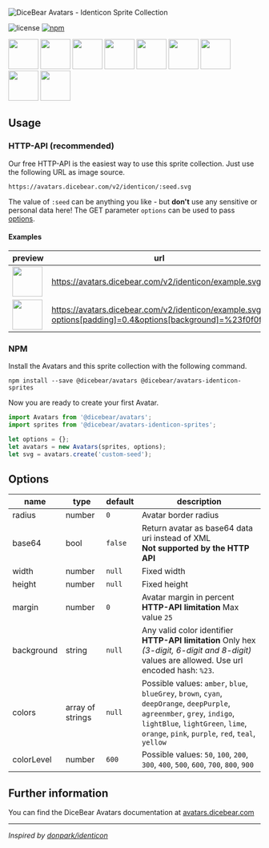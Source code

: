 ![DiceBear Avatars - Identicon Sprite Collection](https://raw.githubusercontent.com/DiceBear/avatars/master/packages/avatars-identicon-sprites/banner.svg?sanitize=true)

![license](https://img.shields.io/npm/l/@dicebear/avatars-identicon-sprites.svg?style=flat-square)
[![npm](https://img.shields.io/npm/v/@dicebear/avatars-identicon-sprites.svg?style=flat-square)](https://www.npmjs.com/package/@dicebear/avatars-identicon-sprites)

<p>
    <img src="https://avatars.dicebear.com/v2/identicon/1.svg" width="60" />
    <img src="https://avatars.dicebear.com/v2/identicon/2.svg" width="60" />
    <img src="https://avatars.dicebear.com/v2/identicon/3.svg" width="60" />
    <img src="https://avatars.dicebear.com/v2/identicon/4.svg" width="60" />
    <img src="https://avatars.dicebear.com/v2/identicon/5.svg" width="60" />
    <img src="https://avatars.dicebear.com/v2/identicon/6.svg" width="60" />
    <img src="https://avatars.dicebear.com/v2/identicon/7.svg" width="60" />
    <img src="https://avatars.dicebear.com/v2/identicon/8.svg" width="60" />
    <img src="https://avatars.dicebear.com/v2/identicon/9.svg" width="60" />
</p>

## Usage

### HTTP-API (recommended)

Our free HTTP-API is the easiest way to use this sprite collection. Just use the following URL as image source.

    https://avatars.dicebear.com/v2/identicon/:seed.svg

The value of `:seed` can be anything you like - but **don't** use any sensitive or personal data here! The GET parameter
`options` can be used to pass [options](#options).

#### Examples

| preview                                                                                                                           | url                                                                                                      |
| --------------------------------------------------------------------------------------------------------------------------------- | -------------------------------------------------------------------------------------------------------- |
| <img src="https://avatars.dicebear.com/v2/identicon/example.svg" width="60" />                                                    | https://avatars.dicebear.com/v2/identicon/example.svg                                                    |
| <img src="https://avatars.dicebear.com/v2/identicon/example.svg?options[padding]=0.4&options[background]=%23f0f0f0" width="60" /> | https://avatars.dicebear.com/v2/identicon/example.svg?options[padding]=0.4&options[background]=%23f0f0f0 |

### NPM

Install the Avatars and this sprite collection with the following command.

    npm install --save @dicebear/avatars @dicebear/avatars-identicon-sprites

Now you are ready to create your first Avatar.

```js
import Avatars from '@dicebear/avatars';
import sprites from '@dicebear/avatars-identicon-sprites';

let options = {};
let avatars = new Avatars(sprites, options);
let svg = avatars.create('custom-seed');
```

## Options

| name       | type             | default | description                                                                                                                                                                                                       |
| ---------- | ---------------- | ------- | ----------------------------------------------------------------------------------------------------------------------------------------------------------------------------------------------------------------- |
| radius     | number           | `0`     | Avatar border radius                                                                                                                                                                                              |
| base64     | bool             | `false` | Return avatar as base64 data uri instead of XML <br> **Not supported by the HTTP API**                                                                                                                            |
| width      | number           | `null`  | Fixed width                                                                                                                                                                                                       |
| height     | number           | `null`  | Fixed height                                                                                                                                                                                                      |
| margin     | number           | `0`     | Avatar margin in percent<br> **HTTP-API limitation** Max value `25`                                                                                                                                               |
| background | string           | `null`  | Any valid color identifier<br> **HTTP-API limitation** Only hex _(3-digit, 6-digit and 8-digit)_ values are allowed. Use url encoded hash: `%23`.                                                                 |
| colors     | array of strings | `null`  | Possible values: `amber`, `blue`, `blueGrey`, `brown`, `cyan`, `deepOrange`, `deepPurple`, `agreenmber`, `grey`, `indigo`, `lightBlue`, `lightGreen`, `lime`, `orange`, `pink`, `purple`, `red`, `teal`, `yellow` |
| colorLevel | number           | `600`   | Possible values: `50`, `100`, `200`, `300`, `400`, `500`, `600`, `700`, `800`, `900`                                                                                                                              |

## Further information

You can find the DiceBear Avatars documentation at [avatars.dicebear.com](https://avatars.dicebear.com)

---

_Inspired by [donpark/identicon](https://github.com/donpark/identicon)_
